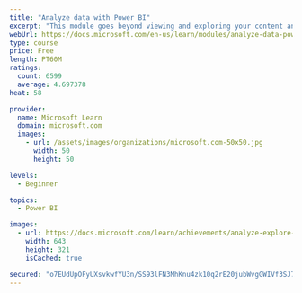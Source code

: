 ```yaml
---
title: "Analyze data with Power BI"
excerpt: "This module goes beyond viewing and exploring your content and explains how to interact with it by working with reports and dashboards to uncover and share new business insights."
webUrl: https://docs.microsoft.com/en-us/learn/modules/analyze-data-power-bi/
type: course
price: Free
length: PT60M
ratings:
  count: 6599
  average: 4.697378
heat: 58

provider:
  name: Microsoft Learn
  domain: microsoft.com
  images:
    - url: /assets/images/organizations/microsoft.com-50x50.jpg
      width: 50
      height: 50

levels:
  - Beginner

topics:
  - Power BI

images:
  - url: https://docs.microsoft.com/learn/achievements/analyze-explore-data-power-bi-social.png
    width: 643
    height: 321
    isCached: true

secured: "o7EUdUpOFyUXsvkwfYU3n/SS93lFN3MhKnu4zk10q2rE20jubWvgGWIVf3SJ7+0xdY8ffOBgAyR1rujd3aVzPt6H+6Mw4jvg/9ldw/uIyl5CKszKScdYO5BUNOcPVLkHJ+vNgp4epIPpaK6H1eBd6LxFabwhdmAbo4S/hm/Asdipg0VvugWBPeCJAlItvyrnhcP9/wa5N9/fmF7ZKT4pl/t151lWZTweMWSxHw/lz3anR2w1PxoYUwC7YINfrRTlzGUMMfNa7IjZF3gDTTen866hAdw1VKMhvTz5GLFeW9UpQNX3/sTN6hVukWm5LXxi+mwU8y6AWh75fpHKXFdSKH940+T+tXUoXCubaFqfzUAEkev1zdWshH1ZZm06Gm1OTeiMZO95pprEmjiqeD2yz0TMZja6BgAroS167rJAOpE=;G6RKGL+O7lyiUbby+/nnig=="
---
```


